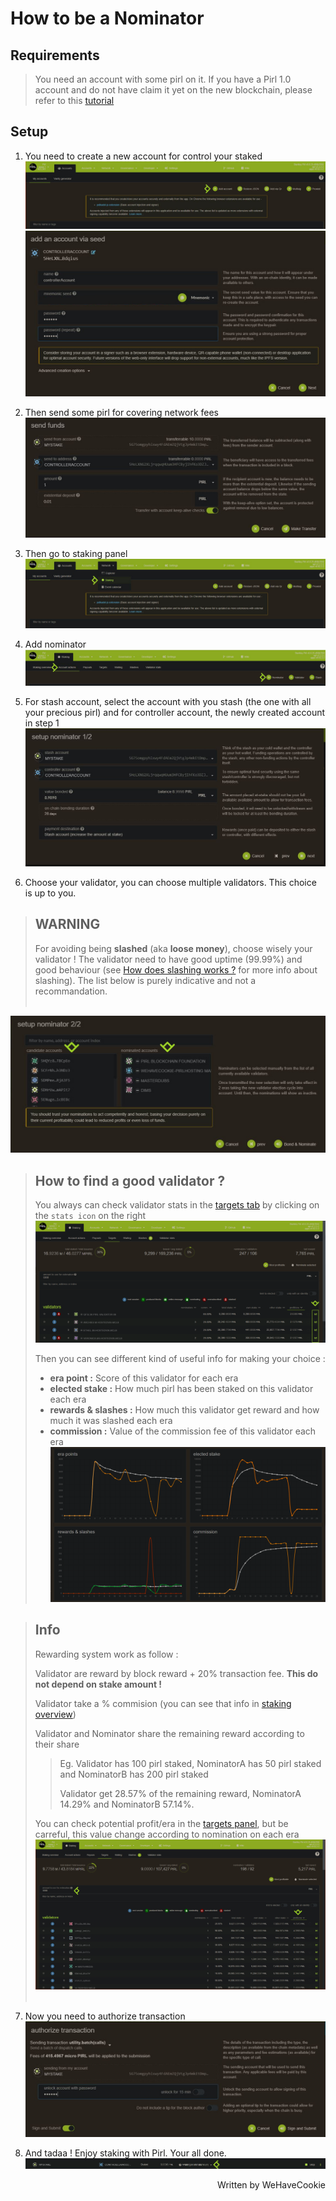 # How to be a Nominator

## Requirements
>
>You need an account with some pirl on it. If you have a Pirl 1.0 account and do not have claim it yet on the new blockchain, please refer to this [tutorial](https://docs.pirl.io/migrate/claims_coins.html) 
>

## Setup
1) You need to create a new account for control your staked
![Nominate](media/Nominate_1.JPG)
![Nominate](media/Nominate_2.JPG)

2) Then send some pirl for covering network fees
![Nominate](media/Nominate_2bis.JPG)

3) Then go to staking panel
![Nominate](media/Nominate_3.JPG)

4) Add nominator
![Nominate](media/Nominate_4.JPG)

5) For stash account, select the account with you stash (the one with all your precious pirl) and for controller account, the newly created account in step 1
![Nominate](media/Nominate_5.JPG)

6) Choose your validator, you can choose multiple validators. This choice is up to you. 

> ## WARNING
> For avoiding being <strong>slashed</strong> (aka <strong>loose money</strong>), choose wisely your validator !
> The validator need to have good uptime (99.99%) and good behaviour (see [How does slashing works ?](https://docs.pirl.io/migrate/in_brief.html#how-does-slashing-works-) for more info about slashing).
> The list below is purely indicative and not a recommandation.
><br></br>

![Nominate](media/Nominate_6.JPG)

> ## How to find a good validator ? 
> You always can check validator stats in the [targets tab](https://explorer.pirl.network/#/staking/targets) by clicking on the `stats icon` on the right
> [<img src="media/validatorStats1.png"/>](media/validatorStats1.png)
>
> Then you can see different kind of useful info for making your choice : 
> - **era point :** Score of this validator for each era
> - **elected stake :** How much pirl has been staked on this validator each era
> - **rewards & slashes :** How much this validator get reward and how much it was slashed each era
> - **commission :** Value of the commission fee of this validator each era
> [<img src="media/validatorStats.png"/>](media/validatorStats.png)

> ## Info
> Rewarding system work as follow :
>
> Validator are reward by block reward + 20% transaction fee. <strong>This do not depend on stake amount ! </strong>
>
> Validator take a % commision (you can see that info in [staking overview](https://explorer.pirl.network/#/staking))
>
> Validator and Nominator share the remaining reward according to their share
>
>> Eg. Validator has 100 pirl staked, NominatorA has  50 pirl staked and NominatorB has 200 pirl staked
>>
>> Validator get 28.57% of the remaining reward, NominatorA 14.29% and NominatorB 57.14%.
>
> You can check potential profit/era in the [targets panel](https://explorer.pirl.network/#/staking/targets),
> but be carreful, this value change according to nomination on each era
>[<img src="media/profitNominator.JPG"/>](media/profitNominator.JPG)
><br></br>

7) Now you need to authorize transaction
![Nominate](media/Nominate_7.JPG)

8) And tadaa ! Enjoy staking with Pirl. Your all done.
![Nominate](media/Nominate_8.JPG)

<p align=right> Written by WeHaveCookie</p>